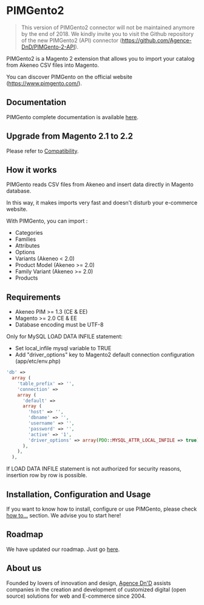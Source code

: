 # PIMGento2

> This version of PIMGento2 connector will not be maintained anymore by the end of 2018.
> We kindly invite you to visit the Github repository of the new PIMGento2 (API) connector (https://github.com/Agence-DnD/PIMGento-2-API).

PIMGento2 is a Magento 2 extension that allows you to import your catalog from Akeneo CSV files into Magento.

You can discover PIMGento on the official website (https://www.pimgento.com/).

## Documentation

PIMGento complete documentation is available [here](doc/summary.md).

## Upgrade from Magento 2.1 to 2.2

Please refer to [Compatibility](doc/important_stuff/compatibility.md).

## How it works

PIMGento reads CSV files from Akeneo and insert data directly in Magento database.

In this way, it makes imports very fast and doesn't disturb your e-commerce website.

With PIMGento, you can import :
* Categories
* Families
* Attributes
* Options
* Variants (Akeneo < 2.0)
* Product Model (Akeneo >= 2.0)
* Family Variant (Akeneo >= 2.0)
* Products

## Requirements

* Akeneo PIM >= 1.3 (CE & EE)
* Magento >= 2.0 CE & EE
* Database encoding must be UTF-8

Only for MySQL LOAD DATA INFILE statement:

* Set local_infile mysql variable to TRUE
* Add "driver_options" key to Magento2 default connection configuration (app/etc/env.php)

```php
'db' =>
  array (
    'table_prefix' => '',
    'connection' =>
    array (
      'default' =>
      array (
        'host' => '',
        'dbname' => '',
        'username' => '',
        'password' => '',
        'active' => '1',
        'driver_options' => array(PDO::MYSQL_ATTR_LOCAL_INFILE => true),
      ),
    ),
  ),
```

If LOAD DATA INFILE statement is not authorized for security reasons, insertion row by row is possible.

## Installation, Configuration and Usage

If you want to know how to install, configure or use PIMGento, please check [how to...](doc/important_stuff/how_to.md) section. We advise you to start here!

## Roadmap

We have updated our roadmap. Just go [here](doc/important_stuff/roadmap.md).

## About us

Founded by lovers of innovation and design, [Agence Dn'D](https://www.dnd.fr) assists companies in the creation and development of customized digital (open source) solutions for web and E-commerce since 2004.
